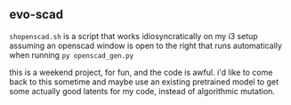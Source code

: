 ## evo-scad

`shopenscad.sh` is a script that works idiosyncratically on my i3 setup assuming an openscad window is open to the right that runs automatically when running `py openscad_gen.py`

this is a weekend project, for fun, and the code is awful. i'd like to come back to this sometime and maybe use an existing pretrained model to get some actually good latents for my code, instead of algorithmic mutation.

